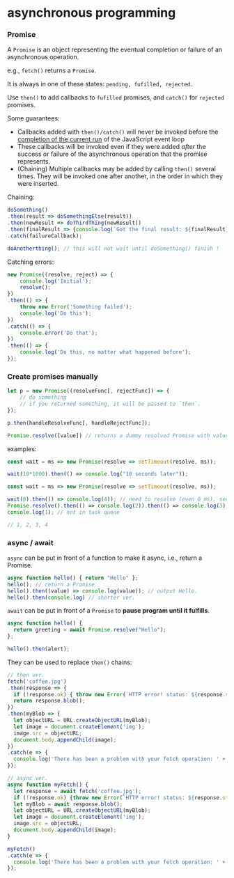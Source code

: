 # asynchronous programming


### Promise

A `Promise`  is an object representing the eventual completion or failure of an asynchronous operation.

e.g., `fetch()` returns a `Promise`.

It is always in one of these states: `pending, fufilled, rejected.`

Use `then()` to add callbacks to `fufilled` promises, and `catch()` for `rejected` promises.


Some guarantees:

* Callbacks added with `then()/catch()` will never be invoked before the [completion of the current run](https://developer.mozilla.org/en-US/docs/Web/JavaScript/EventLoop#run-to-completion) of the JavaScript event loop
* These callbacks will be invoked even if they were added *after* the success or failure of the asynchronous operation that the promise represents.
* (Chaining) Multiple callbacks may be added by calling `then()` several times. They will be invoked one after another, in the order in which they were inserted.


Chaining:

```js
doSomething()
.then(result => doSomethingElse(result))
.then(newResult => doThirdThing(newResult))
.then(finalResult => {console.log(`Got the final result: ${finalResult}`);})
.catch(failureCallback);

doAnotherthing(); // this will not wait until doSomething() finish !
```


Catching errors:

```js
new Promise((resolve, reject) => {
    console.log('Initial');
    resolve();
})
.then(() => {
    throw new Error('Something failed');
    console.log('Do this');
})
.catch(() => {
    console.error('Do that');
})
.then(() => {
    console.log('Do this, no matter what happened before');
});
```


### Create promises manually

```js
let p = new Promise((resolveFunc[, rejectFunc]) => {
	// do something
    // if you returned something, it will be passed to `then`.
});

p.then(handleResolveFunc[, handleRejectFunc]);

Promise.resolve([value]) // returns a dummy resolved Promise with value.
```

examples:

```js
const wait = ms => new Promise(resolve => setTimeout(resolve, ms));

wait(10*1000).then(() => console.log("10 seconds later"));
```

```js
const wait = ms => new Promise(resolve => setTimeout(resolve, ms));

wait(0).then(() => console.log(4)); // need to resolve (even 0 ms), second in task queue.
Promise.resolve().then(() => console.log(2)).then(() => console.log(3)); // already resolved promise, first in task queue
console.log(1); // not in task queue

// 1, 2, 3, 4
```


### async / await

`async` can be put in front of a function to make it async, i.e., return a Promise.

```js
async function hello() { return "Hello" };
hello(); // return a Promise
hello().then((value) => console.log(value)); // output Hello.
hello().then(console.log) // shorter ver.
```

`await` can be put in front of a `Promise` to **pause program until it fulfills**.

```js
async function hello() {
  return greeting = await Promise.resolve("Hello");
};

hello().then(alert);
```

They can be used to replace `then()` chains:

```js
// then ver.
fetch('coffee.jpg')
.then(response => {
  if (!response.ok) { throw new Error(`HTTP error! status: ${response.status}`);}
  return response.blob();
})
.then(myBlob => {
  let objectURL = URL.createObjectURL(myBlob);
  let image = document.createElement('img');
  image.src = objectURL;
  document.body.appendChild(image);
})
.catch(e => {
  console.log('There has been a problem with your fetch operation: ' + e.message);
});

// async ver.
async function myFetch() {
  let response = await fetch('coffee.jpg');
  if (!response.ok) {throw new Error(`HTTP error! status: ${response.status}`);}
  let myBlob = await response.blob();
  let objectURL = URL.createObjectURL(myBlob);
  let image = document.createElement('img');
  image.src = objectURL;
  document.body.appendChild(image);
}

myFetch()
.catch(e => {
  console.log('There has been a problem with your fetch operation: ' + e.message);
});
```

